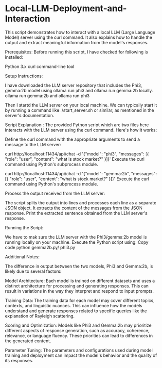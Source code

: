 # Local-LLM-Deployment-and-Interaction

This script demonstrates how to interact with a local LLM (Large Language Model) server using the curl command. It also explains how to handle the output and extract meaningful information from the model's responses.

Prerequisites:
Before running this script, I have checked for following is installed:

Python 3.x
curl command-line tool

Setup Instructions:

I have downloaded the LLM server repository that includes the Phi3, gemma:2b model using ollama run phi3 and ollama run gemma:2b locally.
ollama run gemma:2b and ollama run phi3

Then I startd the LLM server on your local machine. We can typically start it by running a command like ./start_server.sh or similar, as mentioned in the server's documentation.

Script Explanation :
The provided Python script which are two files here interacts with the LLM server using the curl command. Here's how it works:

Define the curl command with the appropriate arguments to send a message to the LLM server:


curl http://localhost:11434/api/chat -d '{"model": "phi3", "messages": [{ "role": "user", "content": "what is stock market?" }]}'
Execute the curl command using Python's subprocess module.


curl http://localhost:11434/api/chat -d '{"model": "gemma:2b", "messages": [{ "role": "user", "content": "what is stock market?" }]}'
Execute the curl command using Python's subprocess module.

Process the output received from the LLM server:

The script splits the output into lines and processes each line as a separate JSON object.
It extracts the content of the messages from the JSON response.
Print the extracted sentence obtained from the LLM server's response.

Running the Script:

We have to mak sure the LLM server with the Phi3/gemma:2b model is running locally on your machine.
Execute the Python script using:
Copy code
python gemma2b.py/ phi3.py

Additional Notes:

The difference in output between the two models, Phi3 and Gemma:2b, is likely due to several factors:

Model Architecture: Each model is trained on different datasets and uses a distinct architecture for processing and generating responses. This can result in variations in the way they interpret and respond to input prompts.

Training Data: The training data for each model may cover different topics, contexts, and linguistic nuances. This can influence how the models understand and generate responses related to specific queries like the explanation of Rayleigh scattering.

Scoring and Optimization: Models like Phi3 and Gemma:2b may prioritize different aspects of response generation, such as accuracy, coherence, relevance, or language fluency. These priorities can lead to differences in the generated content.

Parameter Tuning: The parameters and configurations used during model training and deployment can impact the model's behavior and the quality of its responses.
